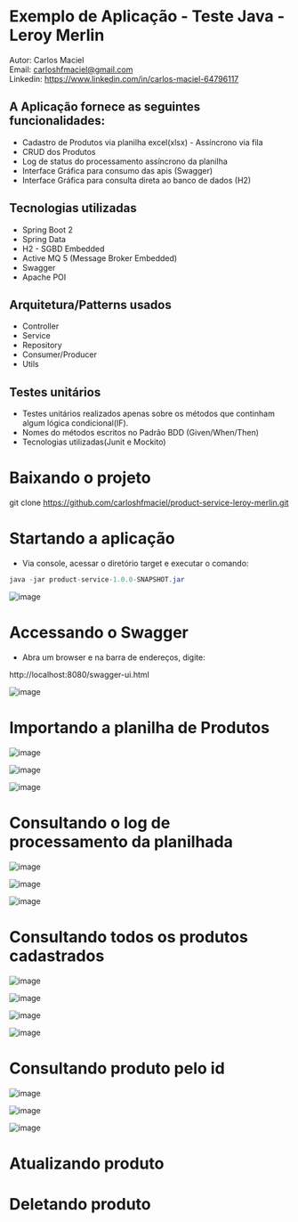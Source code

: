 # Exemplo de Aplicação - Teste Java - Leroy Merlin

Autor: Carlos Maciel<br>
Email: carloshfmaciel@gmail.com<br>
Linkedin: https://www.linkedin.com/in/carlos-maciel-64796117<br>

## A Aplicação fornece as seguintes funcionalidades:
- Cadastro de Produtos via planilha excel(xlsx) - Assíncrono via fila
- CRUD dos Produtos
- Log de status do processamento assíncrono da planilha
- Interface Gráfica para consumo das apis (Swagger)
- Interface Gráfica para consulta direta ao banco de dados (H2)

## Tecnologias utilizadas

- Spring Boot 2
- Spring Data
- H2 - SGBD Embedded
- Active MQ 5 (Message Broker Embedded)
- Swagger
- Apache POI


## Arquitetura/Patterns usados

- Controller
- Service
- Repository
- Consumer/Producer
- Utils

## Testes unitários

- Testes unitários realizados apenas sobre os métodos que continham algum lógica condicional(IF).
- Nomes do métodos escritos no Padrão BDD (Given/When/Then)
- Tecnologias utilizadas(Junit e Mockito)

# Baixando o projeto

git clone https://github.com/carloshfmaciel/product-service-leroy-merlin.git

# Startando a aplicação

- Via console, acessar o diretório target e executar o comando:

```java
java -jar product-service-1.0.0-SNAPSHOT.jar
```
![image](https://github.com/carloshfmaciel/product-service-leroy-merlin/blob/master/screenshots/start_app.PNG)

# Accessando o Swagger

- Abra um browser e na barra de endereços, digite:

http://localhost:8080/swagger-ui.html

![image](https://github.com/carloshfmaciel/product-service-leroy-merlin/blob/master/screenshots/swagger.PNG)

# Importando a planilha de Produtos

![image](https://github.com/carloshfmaciel/product-service-leroy-merlin/blob/master/screenshots/swagger_01.PNG)

![image](https://github.com/carloshfmaciel/product-service-leroy-merlin/blob/master/screenshots/swagger_02.PNG)

![image](https://github.com/carloshfmaciel/product-service-leroy-merlin/blob/master/screenshots/swagger_03.PNG)

# Consultando o log de processamento da planilhada

![image](https://github.com/carloshfmaciel/product-service-leroy-merlin/blob/master/screenshots/swagger_04.PNG)

![image](https://github.com/carloshfmaciel/product-service-leroy-merlin/blob/master/screenshots/swagger_05.PNG)

![image](https://github.com/carloshfmaciel/product-service-leroy-merlin/blob/master/screenshots/swagger_06.PNG)

# Consultando todos os produtos cadastrados

![image](https://github.com/carloshfmaciel/product-service-leroy-merlin/blob/master/screenshots/swagger_07.PNG)

![image](https://github.com/carloshfmaciel/product-service-leroy-merlin/blob/master/screenshots/swagger_09.PNG)

![image](https://github.com/carloshfmaciel/product-service-leroy-merlin/blob/master/screenshots/swagger_10.PNG)

![image](https://github.com/carloshfmaciel/product-service-leroy-merlin/blob/master/screenshots/swagger_10.PNG)

# Consultando produto pelo id

![image](https://github.com/carloshfmaciel/product-service-leroy-merlin/blob/master/screenshots/swagger_11.PNG)

![image](https://github.com/carloshfmaciel/product-service-leroy-merlin/blob/master/screenshots/swagger_12.PNG)

![image](https://github.com/carloshfmaciel/product-service-leroy-merlin/blob/master/screenshots/swagger_13.PNG)

# Atualizando produto

# Deletando produto
